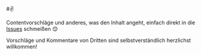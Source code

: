 #✌️

Contentvorschläge und anderes, was den Inhalt angeht, einfach direkt in die [Issues](https://github.com/akronymisierbar/content/issues) schmeißen 😊

Vorschläge und Kommentare von Dritten sind selbstverständlich herzlichst willkommen!
